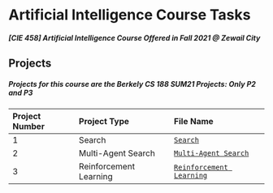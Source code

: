 # Artificial Intelligence Course Tasks
##### [CIE 458] Artificial Intelligence Course Offered in Fall 2021 @ Zewail City

## Projects
##### Projects for this course are the Berkely CS 188 SUM21 Projects: Only P2 and P3
| **Project Number** | **Project Type** | **File Name** 
|:----------|:---------------------------------|:------------------------------|
| 1      | Search            | [`Search`](https://github.com/ahmedlila/AI-CS-188-Pacman-Projects/tree/main/1-%20Search)             |
| 2      | Multi-Agent Search            | [`Multi-Agent Search`](https://github.com/ahmedlila/AI-CS-188-Pacman-Projects/tree/main/2-%20MultiAgent)             |
| 3      | Reinforcement Learning            | [`Reinforcement Learning`](https://github.com/ahmedlila/AI-CS-188-Pacman-Projects/tree/main/3-%20Reinforcement)             |
